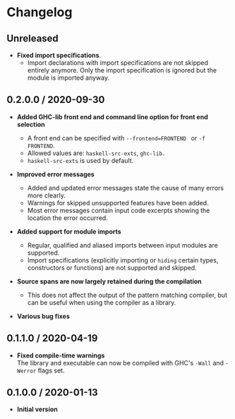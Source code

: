 # Changelog

## Unreleased

 - **Fixed import specifications**.
   + Import declarations with import specifications are not skipped entirely anymore.
     Only the import specification is ignored but the module is imported anyway.

## 0.2.0.0 / 2020-09-30

- **Added GHC-lib front end and command line option for front end selection**
  + A front end can be specified with `--frontend=FRONTEND ` or `-f FRONTEND`.
  + Allowed values are: `haskell-src-exts`, `ghc-lib.`
  + `haskell-src-exts` is used by default.

- **Improved error messages**
  + Added and updated error messages state the cause of many errors more clearly.
  + Warnings for skipped unsupported features have been added.
  + Most error messages contain input code excerpts showing the location the error occurred.

- **Added support for module imports**
  + Regular, qualified and aliased imports between input modules are supported.
  + Import specifications (explicitly importing or `hiding` certain types, constructors or functions) are not supported and skipped.

- **Source spans are now largely retained during the compilation**
  + This does not affect the output of the pattern matching compiler, but can be useful when using the compiler as a library.

- **Various bug fixes**

## 0.1.1.0 / 2020-04-19

 - **Fixed compile-time warnings**  
   The library and executable can now be compiled with GHC's `-Wall` and `-Werror` flags set.

## 0.1.0.0 / 2020-01-13

 - **Initial version**
